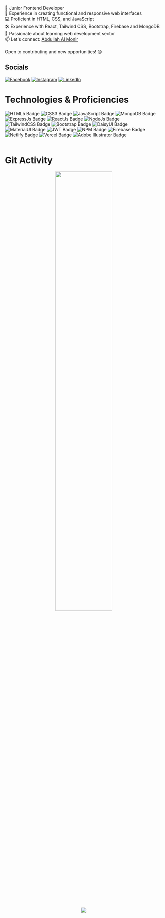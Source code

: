 👋 Junior Frontend Developer
<br/>
🚀 Experience in creating functional and responsive web interfaces
<br/>
💻 Proficient in HTML, CSS, and JavaScript
<br/>
🛠️ Experience with React, Tailwind CSS, Bootstrap, Firebase and MongoDB
<br/>
🌱 Passionate about learning web development sector
<br/>
📫 Let's connect: <a href="https://www.linkedin.com/in/aam364/">Abdullah Al Monir</a>
<br/><br/>
Open to contributing and new opportunities! 😊
<br>

## Socials

[![Facebook](https://img.shields.io/badge/Facebook-1877F2?style=for-the-badge&logo=facebook&logoColor=white)](https://facebook.com/aam364)
[![Instagram](https://img.shields.io/badge/Instagram-E4405F?style=for-the-badge&logo=instagram&logoColor=white)](https://instagram.com/mr_colon_three)
[![LinkedIn](https://img.shields.io/badge/LinkedIn-0077B5?style=for-the-badge&logo=linkedin&logoColor=white)](https://linkedin.com/in/aam364)

# Technologies & Proficiencies

<img src="https://img.shields.io/badge/HTML5-E34F26?style=for-the-badge&logo=html5&logoColor=white" alt="HTML5 Badge">
<img src="https://img.shields.io/badge/CSS3-1572B6?style=for-the-badge&logo=css3&logoColor=white" alt="CSS3 Badge">
<img src="https://img.shields.io/badge/JavaScript-F7DF1E?style=for-the-badge&logo=javascript&logoColor=black" alt="JavaScript Badge">
<img src="https://img.shields.io/badge/MongoDB-%234ea94b.svg?style=for-the-badge&logo=mongodb&logoColor=white" alt="MongoDB Badge">
<img src="https://img.shields.io/badge/express.js-%23404d59.svg?style=for-the-badge&logo=express&logoColor=%2361DAFB" alt="ExpressJs Badge">
<img src="https://img.shields.io/badge/react-%2320232a.svg?style=for-the-badge&logo=react&logoColor=%2361DAFB" alt="ReactJs Badge">
<img src="https://img.shields.io/badge/node.js-6DA55F?style=for-the-badge&logo=node.js&logoColor=white" alt="NodeJs Badge">
<img src="https://img.shields.io/badge/tailwindcss-%2338B2AC.svg?style=for-the-badge&logo=tailwind-css&logoColor=white" alt="TailwindCSS Badge">
<img src="https://img.shields.io/badge/bootstrap-%238511FA.svg?style=for-the-badge&logo=bootstrap&logoColor=white" alt="Bootstrap Badge">
<img src="https://img.shields.io/badge/daisyui-5A0EF8?style=for-the-badge&logo=daisyui&logoColor=white" alt="DaisyUI Badge">
<img src="https://img.shields.io/badge/MUI-%230081CB.svg?style=for-the-badge&logo=mui&logoColor=white" alt="MaterialUI Badge">
<img src="https://img.shields.io/badge/JWT-black?style=for-the-badge&logo=JSON%20web%20tokens" alt="JWT Badge">
<img src="https://img.shields.io/badge/NPM-%23CB3837.svg?style=for-the-badge&logo=npm&logoColor=white" alt="NPM Badge">
<img src="https://img.shields.io/badge/firebase-%23039BE5.svg?style=for-the-badge&logo=firebase" alt="Firebase Badge">
<img src="https://img.shields.io/badge/netlify-%23000000.svg?style=for-the-badge&logo=netlify&logoColor=#00C7B7" alt="Netlify Badge">
<img src="https://img.shields.io/badge/vercel-%23000000.svg?style=for-the-badge&logo=vercel&logoColor=white" alt="Vercel Badge">
<img src="https://img.shields.io/badge/adobe%20illustrator-%23FF9A00.svg?style=for-the-badge&logo=adobe%20illustrator&logoColor=white" alt="Adobe Illustrator Badge">
</br></br>

# Git Activity

<p align="center">
  <img width="60%" src="https://streak-stats.demolab.com/?user=abdullah-al-monir&theme=chartreuse-dark" />
</p>
<p align="center">
<img style="margin: auto" src="https://github-readme-stats.vercel.app/api/top-langs/?username=abdullah-al-monir&theme=chartreuse-dark" /></p>